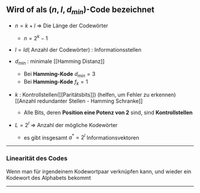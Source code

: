 ## Wird of als $(n, l, d_{min})$-Code bezeichnet
- $n = k+l$ => Die Länge der Codewörter
	- $n=2^{k}-1$
- $l =ld(\text{ Anzahl der Codewörter})$  : Informationsstellen
- $d_{min}$ : minimale [[Hamming Distanz]]
	- Bei **Hamming-Kode** $d_{min}=3$
	- Bei **Hamming-Kode** $f_{k}=1$
- $k$ : Kontrollstellen([[Paritätsbits]]) (helfen, um Fehler zu erkennen) [[Anzahl redundanter Stellen - Hamming Schranke]]
	- Alle Bits, deren **Position eine Potenz von 2** sind, sind **Kontrollstellen**


- $L = 2^{l}$ => Anzahl der mögliche Kodewörter
	- es gibt insgesamt $a^{*}=2^{l}$ Informationsvektoren

---

### Linearität des Codes 
Wenn man für irgendeinem Kodewortpaar verknüpfen kann, und wieder ein Kodewort des Alphabets bekommt

---


